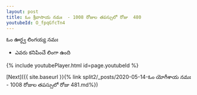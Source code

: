 ```yaml
---
layout: post
title: ఓం శ్రీవాసాయ నమః  - 1008 రోజుల తపస్సులో రోజు  480
youtubeId: O_fpqGfcTn4
---
```

 
 
 ఓం ఊర్ధ్వ లింగయ్య నమః  
 
 -  ఎవరు కనిపించే లింగా ఉంది 
 
  
 
  
 
 
 
 
 
 


{% include youtubePlayer.html id=page.youtubeId %}
 
[Next]({{ site.baseurl }}{% link  split2/_posts/2020-05-14-ఓం యోగీశాయ నమః  - 1008 రోజుల తపస్సులో రోజు  481.md%})
 
